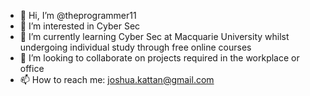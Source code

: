 - 👋 Hi, I’m @theprogrammer11
- 👀 I’m interested in Cyber Sec
- 🌱 I’m currently learning Cyber Sec at Macquarie University whilst undergoing individual study through free online courses
- 💞️ I’m looking to collaborate on projects required in the workplace or office
- 📫 How to reach me: joshua.kattan@gmail.com

<!---
theprogrammer11/theprogrammer11 is a ✨ special ✨ repository because its `README.md` (this file) appears on your GitHub profile.
You can click the Preview link to take a look at your changes.
--->
